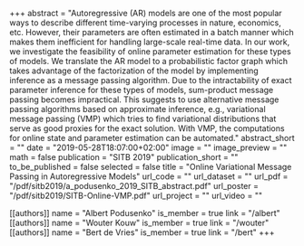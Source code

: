 +++
abstract = "Autoregressive (AR) models are one of the most popular ways to describe different time-varying processes in nature, economics, etc. However, their parameters are often estimated in a batch manner which makes them inefficient for handling large-scale real-time data. In our work, we investigate the feasibility of online parameter estimation for these types of models. We translate the AR model to a probabilistic factor graph which takes advantage of the factorization of the model by implementing inference as a message passing algorithm. Due to the intractability of exact parameter inference for these types of models, sum-product message passing becomes impractical. This suggests to use alternative message passing algorithms based on approximate inference, e.g., variational message passing (VMP) which tries to find variational distributions that serve as good proxies for the exact solution. With VMP, the computations for online state and parameter estimation can be automated."
abstract_short = ""
date = "2019-05-28T18:07:00+02:00"
image = ""
image_preview = ""
math = false
publication = "SITB 2019"
publication_short = ""
to_be_published = false
selected = false
title = "Online Variational Message Passing in Autoregressive Models"
url_code = ""
url_dataset = ""
url_pdf = "/pdf/sitb2019/a_podusenko_2019_SITB_abstract.pdf"
url_poster = "/pdf/sitb2019/SITB-Online-VMP.pdf"
url_project = ""
url_video = ""

[[authors]]
    name = "Albert Podusenko"
    is_member = true
    link = "/albert"
[[authors]]
    name = "Wouter Kouw"
    is_member = true
    link = "/wouter"
[[authors]]
    name = "Bert de Vries"
    is_member = true
    link = "/bert"
+++

